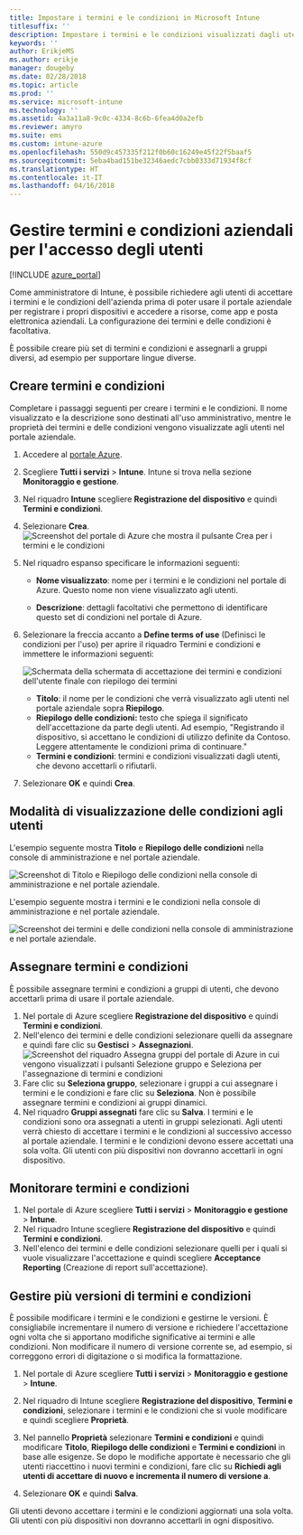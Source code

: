 ```yaml
---
title: Impostare i termini e le condizioni in Microsoft Intune
titlesuffix: ''
description: Impostare i termini e le condizioni visualizzati dagli utenti nel portale aziendale per Intune.
keywords: ''
author: ErikjeMS
ms.author: erikje
manager: dougeby
ms.date: 02/28/2018
ms.topic: article
ms.prod: ''
ms.service: microsoft-intune
ms.technology: ''
ms.assetid: 4a3a11a8-9c0c-4334-8c6b-6fea4d0a2efb
ms.reviewer: amyro
ms.suite: ems
ms.custom: intune-azure
ms.openlocfilehash: 550d9c457335f212f0b60c16249e45f22f5baaf5
ms.sourcegitcommit: 5eba4bad151be32346aedc7cbb0333d71934f8cf
ms.translationtype: HT
ms.contentlocale: it-IT
ms.lasthandoff: 04/16/2018
---
```

# <a name="manage-your-companys-terms-and-conditions-for-user-access"></a>Gestire termini e condizioni aziendali per l'accesso degli utenti

[!INCLUDE [azure_portal](./includes/azure_portal.md)]

Come amministratore di Intune, è possibile richiedere agli utenti di accettare i termini e le condizioni dell'azienda prima di poter usare il portale aziendale per registrare i propri dispositivi e accedere a risorse, come app e posta elettronica aziendali. La configurazione dei termini e delle condizioni è facoltativa.

È possibile creare più set di termini e condizioni e assegnarli a gruppi diversi, ad esempio per supportare lingue diverse.

## <a name="create-terms-and-conditions"></a>Creare termini e condizioni
Completare i passaggi seguenti per creare i termini e le condizioni. Il nome visualizzato e la descrizione sono destinati all'uso amministrativo, mentre le proprietà dei termini e delle condizioni vengono visualizzate agli utenti nel portale aziendale.

1. Accedere al [portale Azure](https://portal.azure.com).
2. Scegliere **Tutti i servizi** > **Intune**. Intune si trova nella sezione **Monitoraggio e gestione**.
3. Nel riquadro **Intune** scegliere **Registrazione del dispositivo** e quindi **Termini e condizioni**.
2. Selezionare **Crea**.
![Screenshot del portale di Azure che mostra il pulsante Crea per i termini e le condizioni](media/terms-create-terms.png)
3. Nel riquadro espanso specificare le informazioni seguenti:

   - **Nome visualizzato**: nome per i termini e le condizioni nel portale di Azure. Questo nome non viene visualizzato agli utenti.

   - **Descrizione**: dettagli facoltativi che permettono di identificare questo set di condizioni nel portale di Azure.

4. Selezionare la freccia accanto a **Define terms of use** (Definisci le condizioni per l'uso) per aprire il riquadro Termini e condizioni e immettere le informazioni seguenti:

   ![Schermata della schermata di accettazione dei termini e condizioni dell'utente finale con riepilogo dei termini](./media/terms-summary-create.png)

   - **Titolo**: il nome per le condizioni che verrà visualizzato agli utenti nel portale aziendale sopra **Riepilogo**.
   - **Riepilogo delle condizioni:** testo che spiega il significato dell'accettazione da parte degli utenti. Ad esempio, "Registrando il dispositivo, si accettano le condizioni di utilizzo definite da Contoso. Leggere attentamente le condizioni prima di continuare."
   - **Termini e condizioni**: termini e condizioni visualizzati dagli utenti, che devono accettarli o rifiutarli.

5. Selezionare **OK** e quindi **Crea**.

## <a name="see-how-terms-are-displayed-to-your-users"></a>Modalità di visualizzazione delle condizioni agli utenti
L'esempio seguente mostra **Titolo** e **Riepilogo delle condizioni** nella console di amministrazione e nel portale aziendale.

![Screenshot di Titolo e Riepilogo delle condizioni nella console di amministrazione e nel portale aziendale.](./media/terms-summary-terms.png)

L'esempio seguente mostra i termini e le condizioni nella console di amministrazione e nel portale aziendale.

![Screenshot dei termini e delle condizioni nella console di amministrazione e nel portale aziendale.](./media/terms-properties-terms.png)

## <a name="assign-terms-and-conditions"></a>Assegnare termini e condizioni

È possibile assegnare termini e condizioni a gruppi di utenti, che devono accettarli prima di usare il portale aziendale.

1. Nel portale di Azure scegliere **Registrazione del dispositivo** e quindi **Termini e condizioni**.
2. Nell'elenco dei termini e delle condizioni selezionare quelli da assegnare e quindi fare clic su **Gestisci** > **Assegnazioni**.
![Screenshot del riquadro Assegna gruppi del portale di Azure in cui vengono visualizzati i pulsanti Selezione gruppo e Seleziona per l'assegnazione di termini e condizioni](media/terms-assign-groups.png)
3. Fare clic su **Seleziona gruppo**, selezionare i gruppi a cui assegnare i termini e le condizioni e fare clic su **Seleziona**. Non è possibile assegnare termini e condizioni ai gruppi dinamici.
4. Nel riquadro **Gruppi assegnati** fare clic su **Salva**.  I termini e le condizioni sono ora assegnati a utenti in gruppi selezionati. Agli utenti verrà chiesto di accettare i termini e le condizioni al successivo accesso al portale aziendale. I termini e le condizioni devono essere accettati una sola volta. Gli utenti con più dispositivi non dovranno accettarli in ogni dispositivo.


## <a name="monitor-terms-and-conditions"></a>Monitorare termini e condizioni

1. Nel portale di Azure scegliere **Tutti i servizi** > **Monitoraggio e gestione** > **Intune**. 
1. Nel riquadro Intune scegliere **Registrazione del dispositivo** e quindi **Termini e condizioni**.
2. Nell'elenco dei termini e delle condizioni selezionare quelli per i quali si vuole visualizzare l'accettazione e quindi scegliere **Acceptance Reporting** (Creazione di report sull'accettazione).

## <a name="work-with-multiple-versions-of-terms-and-conditions"></a>Gestire più versioni di termini e condizioni
È possibile modificare i termini e le condizioni e gestirne le versioni. È consigliabile incrementare il numero di versione e richiedere l'accettazione ogni volta che si apportano modifiche significative ai termini e alle condizioni. Non modificare il numero di versione corrente se, ad esempio, si correggono errori di digitazione o si modifica la formattazione.

1. Nel portale di Azure scegliere **Tutti i servizi** > **Monitoraggio e gestione** > **Intune**.

2. Nel riquadro di Intune scegliere **Registrazione del dispositivo**, **Termini e condizioni**, selezionare i termini e le condizioni che si vuole modificare e quindi scegliere **Proprietà**.

4. Nel pannello **Proprietà** selezionare **Termini e condizioni** e quindi modificare **Titolo**, **Riepilogo delle condizioni** e **Termini e condizioni** in base alle esigenze. Se dopo le modifiche apportate è necessario che gli utenti riaccettino i nuovi termini e condizioni, fare clic su **Richiedi agli utenti di accettare di nuovo e incrementa il numero di versione a**.

4.  Selezionare **OK** e quindi **Salva**.

Gli utenti devono accettare i termini e le condizioni aggiornati una sola volta. Gli utenti con più dispositivi non dovranno accettarli in ogni dispositivo.
